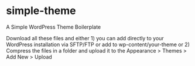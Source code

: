# simple-theme
A Simple WordPress Theme Boilerplate

Download all these files and either 1) you can add directly to your WordPress installation via SFTP/FTP or add to wp-content/your-theme
or 2) Compress the files in a folder and upload it to the Appearance > Themes > Add New > Upload
